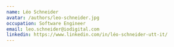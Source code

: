 ```yaml
---
name: Léo Schneider
avatar: /authors/leo-schneider.jpg
occupation: Software Engineer
email: leo.schneider@iodigital.com
linkedin: https://www.linkedin.com/in/léo-schneider-utt-it/
---
```

